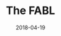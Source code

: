 ---
title: "The FABL"
description: "A Fingerprint Activated Bike lock prototype."
categories: 
dropCap: false
displayInMenu: false
date: 2018-04-19
displayInList: true
draft: false
resources:
- name: featuredImage
  src: "fabl-brand.png"
  params:
    description: "A brand slide for FABL"
---